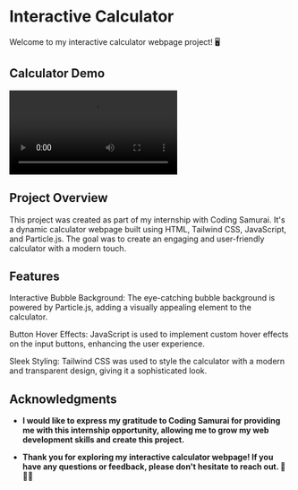 # Interactive Calculator
Welcome to my interactive calculator webpage project! 🖥️

## Calculator Demo
![Calculator Demo](https://github.com/Kaif-Shariff/CODINGSAMURAI/blob/main/Calc%20gif.mp4)

## Project Overview
This project was created as part of my internship with Coding Samurai. It's a dynamic calculator webpage built using HTML, Tailwind CSS, JavaScript, and Particle.js. The goal was to create an engaging and user-friendly calculator with a modern touch.

## Features
Interactive Bubble Background: The eye-catching bubble background is powered by Particle.js, adding a visually appealing element to the calculator.

Button Hover Effects: JavaScript is used to implement custom hover effects on the input buttons, enhancing the user experience.

Sleek Styling: Tailwind CSS was used to style the calculator with a modern and transparent design, giving it a sophisticated look.

## Acknowledgments
- **I would like to express my gratitude to Coding Samurai for providing me with this internship opportunity, allowing me to grow my web development skills and create this project.**

- **Thank you for exploring my interactive calculator webpage! If you have any questions or feedback, please don't hesitate to reach out. 🚀👩‍💻**
